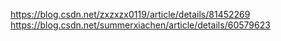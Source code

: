 https://blog.csdn.net/zxzxzx0119/article/details/81452269
https://blog.csdn.net/summerxiachen/article/details/60579623
